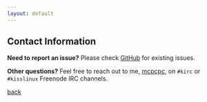 ```yaml
---
layout: default
---
```


## Contact Information

**Need to report an issue?** Please check  [GitHub](https://github.com/mcpcpc/kirc/issues) for existing issues. 

**Other questions?** Feel free to reach out to me, [mcpcpc](https://github.com/mcpcpc), on `#kirc` or `#kisslinux` Freenode IRC channels.

[back](./)
